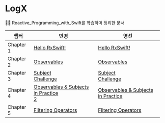 # LogX
👩‍💻 Reactive_Programming_with_Swift를 학습하며 정리한 문서

|챕터|민경|영선|
|------|---|---|
|Chapter 1|[Hello RxSwift!](https://mingging.notion.site/Session-1-7f8e0764cc464c2ba45d8e207e297ca0?pvs=4)|[Hello RxSwift!](https://www.notion.so/Reactive_Programming_with_Swift-01-Hello-RxSwift-c6c77d8ce5f646daac164537ba07a29b?pvs=4)|
|Chapter 2|[Observables](https://mingging.notion.site/Session-4-e074296b100f4c3f8b6dab8ce700548c?pvs=4)|[Observables](https://www.notion.so/Reactive_Programming_with_Swift-02-Observables-136fcdcdeb4f4cdb8de6360a6c550751?pvs=4)|
|Chapter 3|[Subject](https://mingging.notion.site/Session-5-a8864c098b5f47739da49316406eafe3?pvs=4)<br>[Challenge](https://mingging.notion.site/Session-6-ca3d44e7d9a144a29200847034ef69f5?pvs=4)|[Subject](https://www.notion.so/Reactive_Programming_with_Swift-03-Subject-e3e6fae237a44adfaa23471d86f63c56?pvs=4)<br>[Challenge](https://www.notion.so/Reactive_Programming_with_Swift-Challenge-36ad144585274eb1ac626e9413460bd7?pvs=4)|
|Chapter 4|[Observables & Subjects in Practice](https://mingging.notion.site/Session-7-a6128085de274585a5eee4a339b03ab5?pvs=4)<br>[2](https://mingging.notion.site/Session-8-c66dcab1e79041248091782577e9b259?pvs=4)|[Observables & Subjects in Practice](https://www.notion.so/Reactive_Programming_with_Swift-04-Observables-Subjects-in-Practice-bf004ca5af154d6189f6bb6e1f06dc9d?pvs=4)|
|Chapter 5|[Filtering Operators]()|[Filtering Operators](https://www.notion.so/Reactive_Programming_with_Swift-05-Filtering-Operators-fcae8c6a981c45239bda207b49c7f669?pvs=4)|
